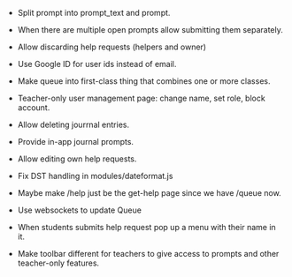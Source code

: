 - Split prompt into prompt_text and prompt.

- When there are multiple open prompts allow submitting them separately.

- Allow discarding help requests (helpers and owner)

- Use Google ID for user ids instead of email.

- Make queue into first-class thing that combines one or more classes.

- Teacher-only user management page: change name, set role, block account.

- Allow deleting jourrnal entries.

- Provide in-app journal prompts.

- Allow editing own help requests.

- Fix DST handling in modules/dateformat.js

- Maybe make /help just be the get-help page since we have /queue now.

- Use websockets to update Queue

- When students submits help request pop up a menu with their name in it.

- Make toolbar different for teachers to give access to prompts and other teacher-only features.
